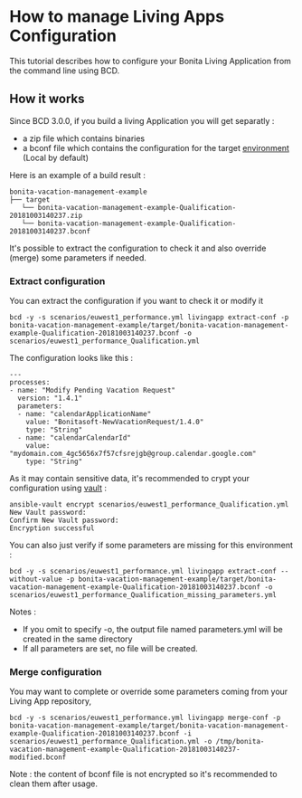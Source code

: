 # How to manage Living Apps Configuration

This tutorial describes how to configure your Bonita Living Application from the command line using BCD.

## How it works

Since BCD 3.0.0, if you build a living Application you will get separatly :
- a zip file which contains binaries
- a bconf file which contains the configuration for the target [environment](https://documentation.bonitasoft.com/bonita/${bonitaDocVersion}/environments) (Local by default)

Here is an example of a build result :
```
bonita-vacation-management-example
├── target
   └── bonita-vacation-management-example-Qualification-20181003140237.zip
   └── bonita-vacation-management-example-Qualification-20181003140237.bconf
```

It's possible to extract the configuration to check it and also override (merge) some parameters if needed.

### Extract configuration

You can extract the configuration if you want to check it or modify it

```
bcd -y -s scenarios/euwest1_performance.yml livingapp extract-conf -p bonita-vacation-management-example/target/bonita-vacation-management-example-Qualification-20181003140237.bconf -o scenarios/euwest1_performance_Qualification.yml
```

The configuration looks like this :
```
---
processes:
- name: "Modify Pending Vacation Request"
  version: "1.4.1"
  parameters:
  - name: "calendarApplicationName"
    value: "Bonitasoft-NewVacationRequest/1.4.0"
    type: "String"
  - name: "calendarCalendarId"
    value: "mydomain.com_4gc5656x7f57cfsrejgb@group.calendar.google.com"
    type: "String"
```

As it may contain sensitive data, it's recommended to crypt your configuration using [vault](how_to_use_bcd_with_data_encrypted) :

```
ansible-vault encrypt scenarios/euwest1_performance_Qualification.yml
New Vault password:
Confirm New Vault password:
Encryption successful
```

You can also just verify if some parameters are missing for this environment :

```
bcd -y -s scenarios/euwest1_performance.yml livingapp extract-conf --without-value -p bonita-vacation-management-example/target/bonita-vacation-management-example-Qualification-20181003140237.bconf -o scenarios/euwest1_performance_Qualification_missing_parameters.yml
```

Notes :
- If you omit to specify -o, the output file named parameters.yml will be created in the same directory
- If all parameters are set, no file will be created.

### Merge configuration

You may want to complete or override some parameters coming from your Living App repository,
```
bcd -y -s scenarios/euwest1_performance.yml livingapp merge-conf -p bonita-vacation-management-example/target/bonita-vacation-management-example-Qualification-20181003140237.bconf -i scenarios/euwest1_performance_Qualification.yml -o /tmp/bonita-vacation-management-example-Qualification-20181003140237-modified.bconf
```

Note : the content of bconf file is not encrypted so it's recommended to clean them after usage.
